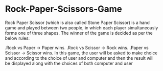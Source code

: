 # Rock-Paper-Scissors-Game

Rock Paper Scissor (which is also called Stone Paper Scissor) is a hand game and played between two people, in which each player simultaneously forms one of three shapes. The winner of the game is decided as per the below rules:

.Rock vs Paper -> Paper wins.
.Rock vs Scissor -> Rock wins.
.Paper vs Scissor -> Scissor wins.
In this game, the user will be asked to make choice and according to the choice of user and computer and then the result will be displayed along with the choices of both computer and user
